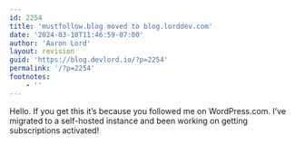 ```yaml
---
id: 2254
title: 'mustfollow.blog moved to blog.lorddev.com'
date: '2024-03-10T11:46:59-07:00'
author: 'Aaron Lord'
layout: revision
guid: 'https://blog.devlord.io/?p=2254'
permalink: '/?p=2254'
footnotes:
    - ''
---
```


<!-- wp:paragraph -->
<p>Hello. If you get this it’s because you followed me on WordPress.com. I’ve migrated to a self-hosted instance and been working on getting subscriptions activated!</p>
<!-- /wp:paragraph -->